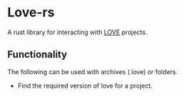 # Love-rs

A rust library for interacting with [LOVE](https://love2d.org/) projects.

## Functionality

The following can be used with archives (.love) or folders.

- Find the required version of love for a project.